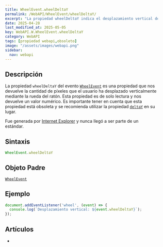 ```yaml
---
title: WheelEvent.wheelDeltaY
permalink: /WebAPI/WheelEvent/wheelDeltaY/
excerpt: "La propiedad wheelDeltaY indica el desplazamiento vertical del ratón en píxeles."
date: 2025-04-28
last_modified_at: 2025-05-05
key: WebAPI.W.WheelEvent.wheelDeltaY
category: WebAPI
tags: [propiedad webapi,obsoleto]
image: "/assets/images/webapi.png"
sidebar:
  nav: webapi
---
```


## Descripción


La propiedad `wheelDeltaY` del evento [`WheelEvent`](https://www.w3api.com/WebAPI/WheelEvent/) es una propiedad que nos devuelve la cantidad de píxeles que el usuario ha desplazado verticalmente mediante la rueda del ratón. Esta propiedad es de solo lectura y nos devuelve un valor numérico. Es importante tener en cuenta que esta propiedad está obsoleta y se recomienda utilizar la propiedad [`deltaY`](https://www.w3api.com/WebAPI/WheelEvent/deltaY/) en su lugar.


Fue generada por [Internet Explorer](https://www.ayudaenlaweb.com/navegadores/que-es-internet-explorer/) y nunca llegó a ser parte de un estándar.


## Sintaxis


```javascript
WheelEvent.wheelDeltaY
```


## Objeto Padre


[`WheelEvent`](https://www.w3api.com/WebAPI/WheelEvent/)


## Ejemplo


```javascript
document.addEventListener('wheel', (event) => {
  console.log(`Desplazamiento vertical: ${event.wheelDeltaY}`);
});
```


## Artículos

- 
